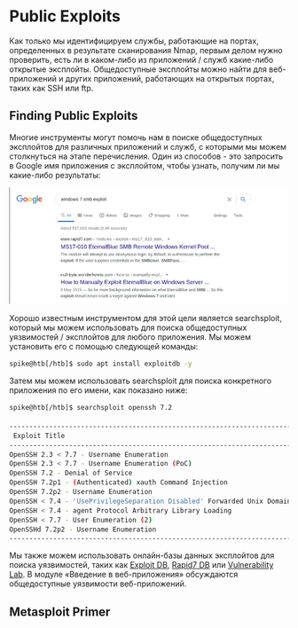 # Public Exploits

Как только мы идентифицируем службы, работающие на портах, определенных в результате сканирования Nmap, первым делом нужно проверить, есть ли в каком-либо из приложений / служб какие-либо открытые эксплойты. Общедоступные эксплойты можно найти для веб-приложений и других приложений, работающих на открытых портах, таких как SSH или ftp.

## Finding Public Exploits

Многие инструменты могут помочь нам в поиске общедоступных эксплойтов для различных приложений и служб, с которыми мы можем столкнуться на этапе перечисления. Один из способов - это запросить в Google имя приложения с эксплойтом, чтобы узнать, получим ли мы какие-либо результаты:

![](../../.gitbook/assets/image%20%285%29.png)

Хорошо известным инструментом для этой цели является searchsploit, который мы можем использовать для поиска общедоступных уязвимостей / эксплойтов для любого приложения. Мы можем установить его с помощью следующей команды:

```bash
spike@htb[/htb]$ sudo apt install exploitdb -y
```

Затем мы можем использовать searchsploit для поиска конкретного приложения по его имени, как показано ниже:

```bash
spike@htb[/htb]$ searchsploit openssh 7.2

----------------------------------------------------------------------------------------------------------------------------- ---------------------------------
 Exploit Title                                                                                                               |  Path
----------------------------------------------------------------------------------------------------------------------------- ---------------------------------
OpenSSH 2.3 < 7.7 - Username Enumeration                                                                                     | linux/remote/45233.py
OpenSSH 2.3 < 7.7 - Username Enumeration (PoC)                                                                               | linux/remote/45210.py
OpenSSH 7.2 - Denial of Service                                                                                              | linux/dos/40888.py
OpenSSH 7.2p1 - (Authenticated) xauth Command Injection                                                                      | multiple/remote/39569.py
OpenSSH 7.2p2 - Username Enumeration                                                                                         | linux/remote/40136.py
OpenSSH < 7.4 - 'UsePrivilegeSeparation Disabled' Forwarded Unix Domain Sockets Privilege Escalation                         | linux/local/40962.txt
OpenSSH < 7.4 - agent Protocol Arbitrary Library Loading                                                                     | linux/remote/40963.txt
OpenSSH < 7.7 - User Enumeration (2)                                                                                         | linux/remote/45939.py
OpenSSHd 7.2p2 - Username Enumeration                                                                                        | linux/remote/40113.txt
----------------------------------------------------------------------------------------------------------------------------- ---------------------------------
```

Мы также можем использовать онлайн-базы данных эксплойтов для поиска уязвимостей, таких как [Exploit DB](https://www.exploit-db.com/), [Rapid7 DB](https://www.rapid7.com/db/) или [Vulnerability Lab](https://www.vulnerability-lab.com/). В модуле «Введение в веб-приложения» обсуждаются общедоступные уязвимости веб-приложений.

## Metasploit Primer

